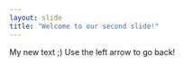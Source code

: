 ```yaml
---
layout: slide
title: "Welcome to our second slide!"
---
```

My new text ;)
Use the left arrow to go back!
